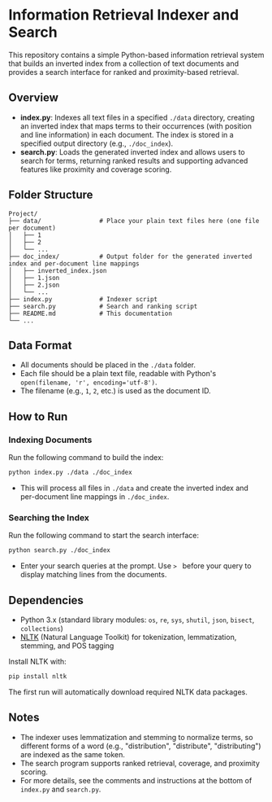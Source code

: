 # Information Retrieval Indexer and Search

This repository contains a simple Python-based information retrieval system that builds an inverted index from a collection of text documents and provides a search interface for ranked and proximity-based retrieval.

## Overview

- **index.py**: Indexes all text files in a specified `./data` directory, creating an inverted index that maps terms to their occurrences (with position and line information) in each document. The index is stored in a specified output directory (e.g., `./doc_index`).
- **search.py**: Loads the generated inverted index and allows users to search for terms, returning ranked results and supporting advanced features like proximity and coverage scoring.

## Folder Structure

```
Project/
├── data/                # Place your plain text files here (one file per document)
│   ├── 1
│   ├── 2
│   └── ...
├── doc_index/           # Output folder for the generated inverted index and per-document line mappings
│   ├── inverted_index.json
│   ├── 1.json
│   ├── 2.json
│   └── ...
├── index.py             # Indexer script
├── search.py            # Search and ranking script
├── README.md            # This documentation
└── ...
```

## Data Format
- All documents should be placed in the `./data` folder.
- Each file should be a plain text file, readable with Python's `open(filename, 'r', encoding='utf-8')`.
- The filename (e.g., `1`, `2`, etc.) is used as the document ID.

## How to Run

### Indexing Documents
Run the following command to build the index:

```sh
python index.py ./data ./doc_index
```

- This will process all files in `./data` and create the inverted index and per-document line mappings in `./doc_index`.

### Searching the Index
Run the following command to start the search interface:

```sh
python search.py ./doc_index
```

- Enter your search queries at the prompt. Use `> ` before your query to display matching lines from the documents.

## Dependencies
- Python 3.x (standard library modules: `os`, `re`, `sys`, `shutil`, `json`, `bisect`, `collections`)
- [NLTK](https://www.nltk.org/) (Natural Language Toolkit) for tokenization, lemmatization, stemming, and POS tagging

Install NLTK with:
```sh
pip install nltk
```

The first run will automatically download required NLTK data packages.

## Notes
- The indexer uses lemmatization and stemming to normalize terms, so different forms of a word (e.g., "distribution", "distribute", "distributing") are indexed as the same token.
- The search program supports ranked retrieval, coverage, and proximity scoring.
- For more details, see the comments and instructions at the bottom of `index.py` and `search.py`.
